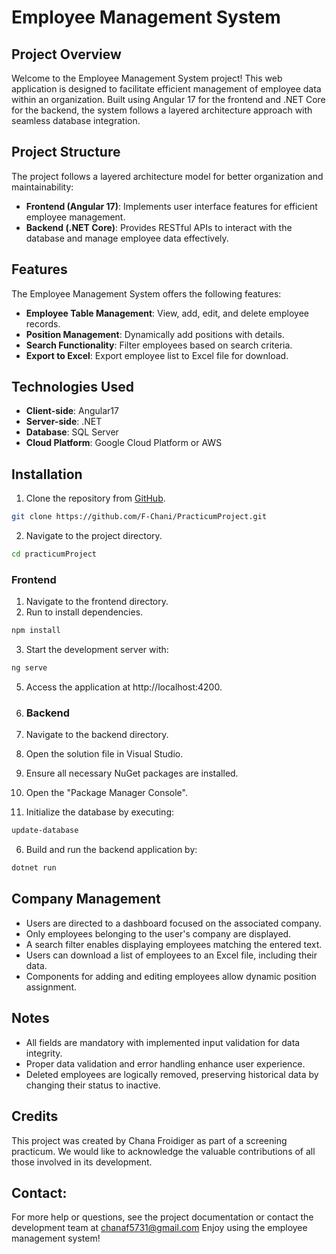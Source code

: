 # Employee Management System

## Project Overview

Welcome to the Employee Management System project! This web application is designed to facilitate efficient management of employee data within an organization. Built using Angular 17 for the frontend and .NET Core for the backend, the system follows a layered architecture approach with seamless database integration.

## Project Structure

The project follows a layered architecture model for better organization and maintainability:
- **Frontend (Angular 17)**: Implements user interface features for efficient employee management.
- **Backend (.NET Core)**: Provides RESTful APIs to interact with the database and manage employee data effectively.

## Features

The Employee Management System offers the following features:
- **Employee Table Management**: View, add, edit, and delete employee records.
- **Position Management**: Dynamically add positions with details.
- **Search Functionality**: Filter employees based on search criteria.
- **Export to Excel**: Export employee list to Excel file for download.

## Technologies Used

- **Client-side**: Angular17
- **Server-side**: .NET 
- **Database**: SQL Server
- **Cloud Platform**: Google Cloud Platform or AWS

## Installation

1. Clone the repository from [GitHub](https://github.com/F-Chani/PracticumProject).
```bash
git clone https://github.com/F-Chani/PracticumProject.git
```
2. Navigate to the project directory.
```bash
cd practicumProject
```
### Frontend

1. Navigate to the frontend directory.
2. Run to install dependencies.
```bash
npm install
```
3. Start the development server with:
```bash
ng serve
```
5. Access the application at http://localhost:4200.

7. ### Backend

1. Navigate to the backend directory.
2. Open the solution file in Visual Studio.
3. Ensure all necessary NuGet packages are installed.
4. Open the "Package Manager Console".
5. Initialize the database by executing:
```bash
update-database
```
6. Build and run the backend application by:
```bash
dotnet run
```
## Company Management

- Users are directed to a dashboard focused on the associated company.
- Only employees belonging to the user's company are displayed.
- A search filter enables displaying employees matching the entered text.
- Users can download a list of employees to an Excel file, including their data.
- Components for adding and editing employees allow dynamic position assignment.

## Notes
- All fields are mandatory with implemented input validation for data integrity.
- Proper data validation and error handling enhance user experience.
- Deleted employees are logically removed, preserving historical data by changing their status to inactive.


## Credits

This project was created by Chana Froidiger as part of a screening practicum. We would like to acknowledge the valuable contributions of all those involved in its development.

## Contact:
For more help or questions, see the project documentation or contact the development team at chanaf5731@gmail.com Enjoy using the employee management system!
